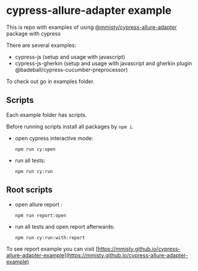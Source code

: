 # cypress-allure-adapter example

This is repo with examples of using [@mmisty/cypress-allure-adapter](https://www.npmjs.com/package/@mmisty/cypress-allure-adapter) package with cypress


There are several examples: 
 - cypress-js (setup and usage with javascript)
 - cypress-js-gherkin (setup and usage with javascript and gherkin plugin @badeball/cypress-cucumber-preprocessor)

To check out go in examples folder.

## Scripts
Each example folder has scripts.

Before running scripts install all packages by `npm i`.

- open cypress interactive mode:
   ```shell
   npm run cy:open
   ```
  
- run all tests:
   ```shell
   npm run cy:run
   ```
## Root scripts
- open allure report :
   ```shell
   npm run report:open
   ```
  
-  run all tests and open report afterwards:
   ```shell
   npm run cy:run:with:report
   ```
   

To see report example you can visit [https://mmisty.github.io/cypress-allure-adapter-example](https://mmisty.github.io/cypress-allure-adapter-example)